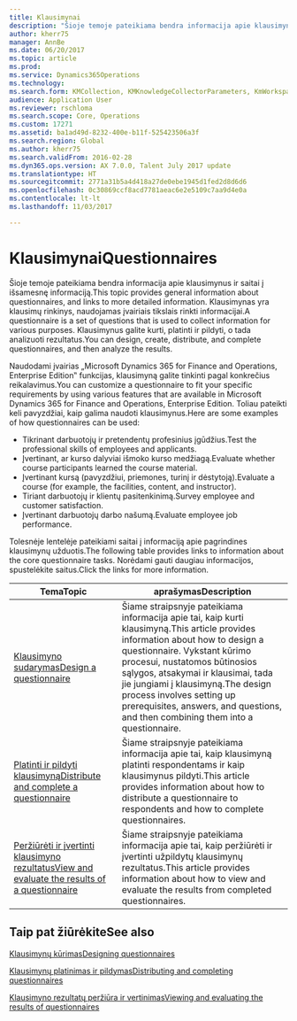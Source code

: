 ```yaml
---
title: Klausimynai
description: "Šioje temoje pateikiama bendra informacija apie klausimynus ir saitai į išsamesnę informaciją. Klausimynas yra klausimų rinkinys, naudojamas įvairiais tikslais rinkti informacijai. Klausimynus galite kurti, platinti ir pildyti, o tada analizuoti rezultatus."
author: kherr75
manager: AnnBe
ms.date: 06/20/2017
ms.topic: article
ms.prod: 
ms.service: Dynamics365Operations
ms.technology: 
ms.search.form: KMCollection, KMKnowledgeCollectorParameters, KmWorkspace
audience: Application User
ms.reviewer: rschloma
ms.search.scope: Core, Operations
ms.custom: 17271
ms.assetid: ba1ad49d-8232-400e-b11f-525423506a3f
ms.search.region: Global
ms.author: kherr75
ms.search.validFrom: 2016-02-28
ms.dyn365.ops.version: AX 7.0.0, Talent July 2017 update
ms.translationtype: HT
ms.sourcegitcommit: 2771a31b5a4d418a27de0ebe1945d1fed2d8d6d6
ms.openlocfilehash: 0c30869ccf8acd7781aeac6e2e5109c7aa9d4e0a
ms.contentlocale: lt-lt
ms.lasthandoff: 11/03/2017

---
```


# <a name="questionnaires"></a><span data-ttu-id="edfd3-105">Klausimynai</span><span class="sxs-lookup"><span data-stu-id="edfd3-105">Questionnaires</span></span>

<span data-ttu-id="edfd3-106">Šioje temoje pateikiama bendra informacija apie klausimynus ir saitai į išsamesnę informaciją.</span><span class="sxs-lookup"><span data-stu-id="edfd3-106">This topic provides general information about questionnaires, and links to more detailed information.</span></span> <span data-ttu-id="edfd3-107">Klausimynas yra klausimų rinkinys, naudojamas įvairiais tikslais rinkti informacijai.</span><span class="sxs-lookup"><span data-stu-id="edfd3-107">A questionnaire is a set of questions that is used to collect information for various purposes.</span></span> <span data-ttu-id="edfd3-108">Klausimynus galite kurti, platinti ir pildyti, o tada analizuoti rezultatus.</span><span class="sxs-lookup"><span data-stu-id="edfd3-108">You can design, create, distribute, and complete questionnaires, and then analyze the results.</span></span> 

<span data-ttu-id="edfd3-109">Naudodami įvairias „Microsoft Dynamics 365 for Finance and Operations, Enterprise Edition‟ funkcijas, klausimyną galite tinkinti pagal konkrečius reikalavimus.</span><span class="sxs-lookup"><span data-stu-id="edfd3-109">You can customize a questionnaire to fit your specific requirements by using various features that are available in Microsoft Dynamics 365 for Finance and Operations, Enterprise Edition.</span></span> <span data-ttu-id="edfd3-110">Toliau pateikti keli pavyzdžiai, kaip galima naudoti klausimynus.</span><span class="sxs-lookup"><span data-stu-id="edfd3-110">Here are some examples of how questionnaires can be used:</span></span>

-   <span data-ttu-id="edfd3-111">Tikrinant darbuotojų ir pretendentų profesinius įgūdžius.</span><span class="sxs-lookup"><span data-stu-id="edfd3-111">Test the professional skills of employees and applicants.</span></span>
-   <span data-ttu-id="edfd3-112">Įvertinant, ar kurso dalyviai išmoko kurso medžiagą.</span><span class="sxs-lookup"><span data-stu-id="edfd3-112">Evaluate whether course participants learned the course material.</span></span>
-   <span data-ttu-id="edfd3-113">Įvertinant kursą (pavyzdžiui, priemones, turinį ir dėstytoją).</span><span class="sxs-lookup"><span data-stu-id="edfd3-113">Evaluate a course (for example, the facilities, content, and instructor).</span></span>
-   <span data-ttu-id="edfd3-114">Tiriant darbuotojų ir klientų pasitenkinimą.</span><span class="sxs-lookup"><span data-stu-id="edfd3-114">Survey employee and customer satisfaction.</span></span>
-   <span data-ttu-id="edfd3-115">Įvertinant darbuotojų darbo našumą.</span><span class="sxs-lookup"><span data-stu-id="edfd3-115">Evaluate employee job performance.</span></span>

<span data-ttu-id="edfd3-116">Tolesnėje lentelėje pateikiami saitai į informaciją apie pagrindines klausimynų užduotis.</span><span class="sxs-lookup"><span data-stu-id="edfd3-116">The following table provides links to information about the core questionnaire tasks.</span></span> <span data-ttu-id="edfd3-117">Norėdami gauti daugiau informacijos, spustelėkite saitus.</span><span class="sxs-lookup"><span data-stu-id="edfd3-117">Click the links for more information.</span></span>

| <span data-ttu-id="edfd3-118">Tema</span><span class="sxs-lookup"><span data-stu-id="edfd3-118">Topic</span></span>| <span data-ttu-id="edfd3-119">aprašymas</span><span class="sxs-lookup"><span data-stu-id="edfd3-119">Description</span></span>|
|------|------------|
| [<span data-ttu-id="edfd3-120">Klausimyno sudarymas</span><span class="sxs-lookup"><span data-stu-id="edfd3-120">Design a questionnaire</span></span>](design-questionnaires.md)  | <span data-ttu-id="edfd3-121">Šiame straipsnyje pateikiama informacija apie tai, kaip kurti klausimyną.</span><span class="sxs-lookup"><span data-stu-id="edfd3-121">This article provides information about how to design a questionnaire.</span></span> <span data-ttu-id="edfd3-122">Vykstant kūrimo procesui, nustatomos būtinosios sąlygos, atsakymai ir klausimai, tada jie jungiami į klausimyną.</span><span class="sxs-lookup"><span data-stu-id="edfd3-122">The design process involves setting up prerequisites, answers, and questions, and then combining them into a questionnaire.</span></span> |
| [<span data-ttu-id="edfd3-123">Platinti ir pildyti klausimyną</span><span class="sxs-lookup"><span data-stu-id="edfd3-123">Distribute and complete a questionnaire</span></span>](distribute-questionnaires.md)  | <span data-ttu-id="edfd3-124">Šiame straipsnyje pateikiama informacija apie tai, kaip klausimyną platinti respondentams ir kaip klausimynus pildyti.</span><span class="sxs-lookup"><span data-stu-id="edfd3-124">This article provides information about how to distribute a questionnaire to respondents and how to complete questionnaires.</span></span>                                                                       |
| [<span data-ttu-id="edfd3-125">Peržiūrėti ir įvertinti klausimyno rezultatus</span><span class="sxs-lookup"><span data-stu-id="edfd3-125">View and evaluate the results of a questionnaire</span></span>](evaluate-questionnaire-results.md) | <span data-ttu-id="edfd3-126">Šiame straipsnyje pateikiama informacija apie tai, kaip peržiūrėti ir įvertinti užpildytų klausimynų rezultatus.</span><span class="sxs-lookup"><span data-stu-id="edfd3-126">This article provides information about how to view and evaluate the results from completed questionnaires.</span></span>                                                                                        |



<a name="see-also"></a><span data-ttu-id="edfd3-127">Taip pat žiūrėkite</span><span class="sxs-lookup"><span data-stu-id="edfd3-127">See also</span></span>
--------

[<span data-ttu-id="edfd3-128">Klausimynų kūrimas</span><span class="sxs-lookup"><span data-stu-id="edfd3-128">Designing questionnaires</span></span>](design-questionnaires.md)

[<span data-ttu-id="edfd3-129">Klausimynų platinimas ir pildymas</span><span class="sxs-lookup"><span data-stu-id="edfd3-129">Distributing and completing questionnaires</span></span>](distribute-questionnaires.md)

[<span data-ttu-id="edfd3-130">Klausimyno rezultatų peržiūra ir vertinimas</span><span class="sxs-lookup"><span data-stu-id="edfd3-130">Viewing and evaluating the results of questionnaires</span></span>](evaluate-questionnaire-results.md)


